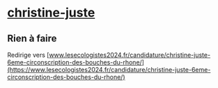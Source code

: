# [christine-juste](https://nouveau-front-populaire-legislatives-2024.fr/christine-juste)

## Rien à faire
Redirige vers [www.lesecologistes2024.fr/candidature/christine-juste-6eme-circonscription-des-bouches-du-rhone/](https://www.lesecologistes2024.fr/candidature/christine-juste-6eme-circonscription-des-bouches-du-rhone/)